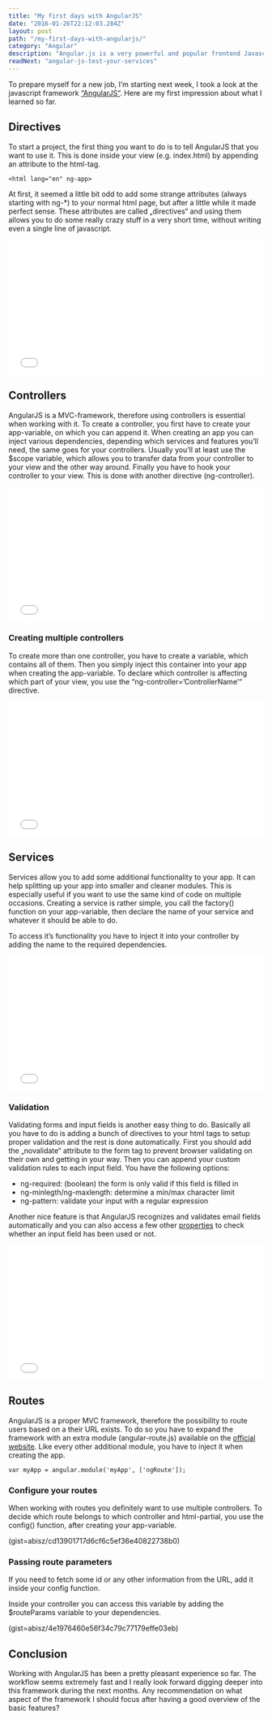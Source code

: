 ```yaml
---
title: "My first days with AngularJS"
date: "2016-01-26T22:12:03.284Z"
layout: post
path: "/my-first-days-with-angularjs/"
category: "Angular"
description: "Angular.js is a very powerful and popular frontend Javascript framework. This blogpost sums up my first experiences working with it and exploring it's core features."
readNext: "angular-js-test-your-services"
---
```


To prepare myself for a new job, I’m starting next week, I took a look at the javascript framework [“AngularJS“](https://angularjs.org/). Here are my first impression about what I learned so far.

## Directives
To start a project, the first thing you want to do is to tell AngularJS that you want to use it. This is done inside your view (e.g. index.html) by appending an attribute to the html-tag.


```
<html lang="en" ng-app>
```

At first, it seemed a little bit odd to add some strange attributes (always starting with ng-*) to your normal html page, but after a little while it made perfect sense. These attributes are called „directives“ and using them allows you to do some really crazy stuff in a very short time, without writing even a single line of javascript.

<p>
    <iframe height='265' scrolling='no' src='//codepen.io/abisz/embed/YweOZK/?height=265&theme-id=0&default-tab=html,result&embed-version=2' frameborder='no' allowtransparency='true' allowfullscreen='true' style='width: 100%;'>See the Pen <a href='http://codepen.io/abisz/pen/YweOZK/'>AngularJS Demo1</a> by Simon Reinsperger (<a href='http://codepen.io/abisz'>@abisz</a>) on <a href='http://codepen.io'>CodePen</a>.
    </iframe>
</p>

## Controllers
AngularJS is a MVC-framework, therefore using controllers is essential when working with it. To create a controller, you first have to create your app-variable, on which you can append it. When creating an app you can inject various dependencies, depending which services and features you’ll need, the same goes for your controllers. Usually you’ll at least use the $scope variable, which allows you to transfer data from your controller to your view and the other way around. Finally you have to hook your controller to your view. This is done with another directive (ng-controller).

<p>
<iframe height='265' scrolling='no' src='//codepen.io/abisz/embed/wMyEpJ/?height=265&theme-id=0&default-tab=result&embed-version=2' frameborder='no' allowtransparency='true' allowfullscreen='true' style='width: 100%;'>See the Pen <a href='http://codepen.io/abisz/pen/wMyEpJ/'>AngularJS Demo2</a> by Simon Reinsperger (<a href='http://codepen.io/abisz'>@abisz</a>) on <a href='http://codepen.io'>CodePen</a>.
</iframe>
</p>

### Creating multiple controllers
To create more than one controller, you have to create a variable, which contains all of them. Then you simply inject this container into your app when creating the app-variable. To declare which controller is affecting which part of your view, you use the “ng-controller=’ControllerName’“ directive.
<p>
<iframe height='265' scrolling='no' src='//codepen.io/abisz/embed/rxdGZN/?height=265&theme-id=0&default-tab=result&embed-version=2' frameborder='no' allowtransparency='true' allowfullscreen='true' style='width: 100%;'>See the Pen <a href='http://codepen.io/abisz/pen/rxdGZN/'>AngularJS Demo5</a> by Simon Reinsperger (<a href='http://codepen.io/abisz'>@abisz</a>) on <a href='http://codepen.io'>CodePen</a>.
</iframe>
</p>

## Services
Services allow you to add some additional functionality to your app. It can help splitting up your app into smaller and cleaner modules. This is especially useful if you want to use the same kind of code on multiple occasions. Creating a service is rather simple, you call the factory() function on your app-variable, then declare the name of your service and whatever it should be able to do.

To access it’s functionality you have to inject it into your controller by adding the name to the required dependencies.

<p>
<iframe height='265' scrolling='no' src='//codepen.io/abisz/embed/WrMYKr/?height=265&theme-id=0&default-tab=result&embed-version=2' frameborder='no' allowtransparency='true' allowfullscreen='true' style='width: 100%;'>See the Pen <a href='http://codepen.io/abisz/pen/WrMYKr/'>AngularJS Demo3</a> by Simon Reinsperger (<a href='http://codepen.io/abisz'>@abisz</a>) on <a href='http://codepen.io'>CodePen</a>.
</iframe>
</p>

### Validation
Validating forms and input fields is another easy thing to do. Basically all you have to do is adding a bunch of directives to your html tags to setup proper validation and the rest is done automatically. First you should add the „novalidate“ attribute to the form tag to prevent browser validating on their own and getting in your way. Then you can append your custom validation rules to each input field. You have the following options:
- ng-required: (boolean) the form is only valid if this field is filled in
- ng-minlegth/ng-maxlength: determine a min/max character limit
- ng-pattern: validate your input with a regular expression

Another nice feature is that AngularJS recognizes and validates email fields automatically and you can also access a few other [properties](http://www.w3schools.com/angular/angular_validation.asp) to check whether an input field has been used or not.

<p>
<iframe height='265' scrolling='no' src='//codepen.io/abisz/embed/YweByp/?height=265&theme-id=0&default-tab=html,result&embed-version=2' frameborder='no' allowtransparency='true' allowfullscreen='true' style='width: 100%;'>See the Pen <a href='http://codepen.io/abisz/pen/YweByp/'>AngularJS Demo4</a> by Simon Reinsperger (<a href='http://codepen.io/abisz'>@abisz</a>) on <a href='http://codepen.io'>CodePen</a>.
</iframe>
</p>

## Routes
AngularJS is a proper MVC framework, therefore the possibility to route users based on a their URL exists. To do so you have to expand the framework with an extra module (angular-route.js) available on the [official website](https://code.angularjs.org/1.5.0-rc.1/). Like every other additional module, you have to inject it when creating the app.

```var myApp = angular.module('myApp', ['ngRoute']);```

### Configure your routes
When working with routes you definitely want to use multiple controllers. To decide which route belongs to which controller and html-partial, you use the config() function, after creating your app-variable.

(gist=abisz/cd13901717d6cf6c5ef36e40822738b0)

### Passing route parameters
If you need to fetch some id or any other information from the URL, add it inside your config function.

Inside your controller you can access this variable by adding the $routeParams variable to your dependencies.

(gist=abisz/4e1976460e56f34c79c77179effe03eb)

## Conclusion
Working with AngularJS has been a pretty pleasant experience so far. The workflow seems extremely fast and I really look forward digging deeper into this framework during the next months. Any recommendation on what aspect of the framework I should focus after having a good overview of the basic features?